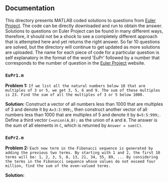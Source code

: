 ## Documentation
This directory presents MATLAB coded solutions to questions from [Euler Project](https://projecteuler.net/).
The code can be directly downloaded and run to obtain the answer. Solutions to questions on Euler Project can be found in many different ways, therefore, it should not be a shock to see a completely different approach that is attempted here and yet returns the right answer. So far 10 questions are solved, but the directory will continue to get updated as more solutions are uploaded. The name for each piece of code for a particular question is self explanatory in the format of the word 'EuPr' followed by a number that corresponds to the number of question in the [Euler Project](https://projecteuler.net/) website.
### `EuPr1.m`
**Problem 1:** `If we list all the natural numbers below 10 that are multiples of 3 or 5, we get 3, 5, 6 and 9. The sum of these multiples is 23. Find the sum of all the multiples of 3 or 5 below 1000.`

**Solution:** Construct a vector of all numbers less than 1000 that are multiples of 3 and denote it by `A=3:3:999;`, then construct another vector of all numbers less than 1000 that are multiples of 5 and denote it by `B=5:5:999;`. Define a third vector `C=union(A,B);` as the union of `A` and `B`. The answer is the sum of all elements in `C`, which is returned by `Answer = sum(C)`. 

### `EuPr2.m`
**Problem 2:** `Each new term in the Fibonacci sequence is generated by adding the previous two terms. By starting with 1 and 2, the first 10 terms will be:
1, 2, 3, 5, 8, 13, 21, 34, 55, 89, ...
By considering the terms in the Fibonacci sequence whose values do not exceed four million, find the sum of the even-valued terms.`

**Solution:**
